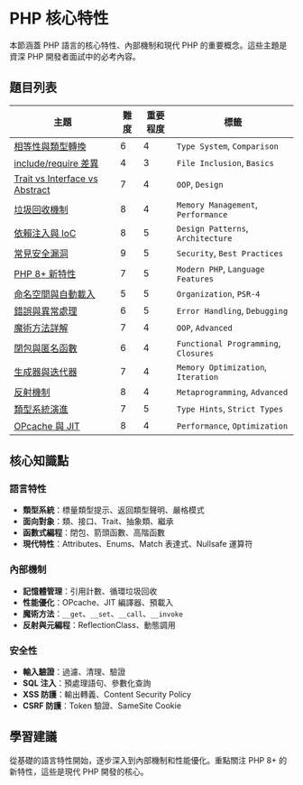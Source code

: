 # PHP 核心特性

本節涵蓋 PHP 語言的核心特性、內部機制和現代 PHP 的重要概念。這些主題是資深 PHP 開發者面試中的必考內容。

## 題目列表

| 主題 | 難度 | 重要程度 | 標籤 |
|------|------|----------|------|
| [相等性與類型轉換](./equality_and_type_juggling.md) | 6 | 4 | `Type System`, `Comparison` |
| [include/require 差異](./include_vs_require.md) | 4 | 3 | `File Inclusion`, `Basics` |
| [Trait vs Interface vs Abstract](./trait_vs_interface_vs_abstract_class.md) | 7 | 4 | `OOP`, `Design` |
| [垃圾回收機制](./garbage_collection_in_php.md) | 8 | 4 | `Memory Management`, `Performance` |
| [依賴注入與 IoC](./di_container_and_ioc.md) | 8 | 5 | `Design Patterns`, `Architecture` |
| [常見安全漏洞](./common_security_vulnerabilities.md) | 9 | 5 | `Security`, `Best Practices` |
| [PHP 8+ 新特性](./php8_new_features.md) | 7 | 5 | `Modern PHP`, `Language Features` |
| [命名空間與自動載入](./namespaces_and_autoloading.md) | 5 | 5 | `Organization`, `PSR-4` |
| [錯誤與異常處理](./error_and_exception_handling.md) | 6 | 5 | `Error Handling`, `Debugging` |
| [魔術方法詳解](./magic_methods.md) | 7 | 4 | `OOP`, `Advanced` |
| [閉包與匿名函數](./closures_and_anonymous_functions.md) | 6 | 4 | `Functional Programming`, `Closures` |
| [生成器與迭代器](./generators_and_iterators.md) | 7 | 4 | `Memory Optimization`, `Iteration` |
| [反射機制](./reflection_api.md) | 8 | 4 | `Metaprogramming`, `Advanced` |
| [類型系統演進](./type_system_evolution.md) | 7 | 5 | `Type Hints`, `Strict Types` |
| [OPcache 與 JIT](./opcache_and_jit.md) | 8 | 4 | `Performance`, `Optimization` |

## 核心知識點

### 語言特性
- **類型系統**：標量類型提示、返回類型聲明、嚴格模式
- **面向對象**：類、接口、Trait、抽象類、繼承
- **函數式編程**：閉包、箭頭函數、高階函數
- **現代特性**：Attributes、Enums、Match 表達式、Nullsafe 運算符

### 內部機制
- **記憶體管理**：引用計數、循環垃圾回收
- **性能優化**：OPcache、JIT 編譯器、預載入
- **魔術方法**：`__get`、`__set`、`__call`、`__invoke`
- **反射與元編程**：ReflectionClass、動態調用

### 安全性
- **輸入驗證**：過濾、清理、驗證
- **SQL 注入**：預處理語句、參數化查詢
- **XSS 防護**：輸出轉義、Content Security Policy
- **CSRF 防護**：Token 驗證、SameSite Cookie

## 學習建議

從基礎的語言特性開始，逐步深入到內部機制和性能優化。重點關注 PHP 8+ 的新特性，這些是現代 PHP 開發的核心。
